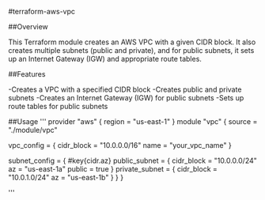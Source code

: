 #terraform-aws-vpc

##Overview

This Terraform module creates an AWS VPC with a given CIDR block. It also creates multiple subnets (public and private), and for public subnets, it sets up an Internet Gateway (IGW) and appropriate route tables.

##Features

-Creates a VPC with a specified CIDR block
-Creates public and private subnets
-Creates an Internet Gateway (IGW) for public subnets
-Sets up route tables for public subnets


##Usage
'''
provider "aws" {
  region = "us-east-1"
}
module "vpc" {
  source = "./module/vpc"

  vpc_config = {
    cidr_block = "10.0.0.0/16"
    name       = "your_vpc_name"
  }

  subnet_config = {
    #key{cidr.az}
    public_subnet = {
      cidr_block = "10.0.0.0/24"
      az         = "us-east-1a"
      public     = true
    }
    private_subnet = {
      cidr_block = "10.0.1.0/24"
      az         = "us-east-1b"
    }
  }
}

'''